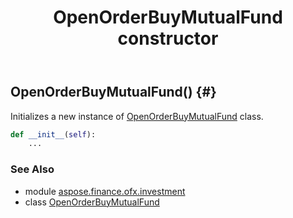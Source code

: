 ﻿---
title: OpenOrderBuyMutualFund constructor
second_title: Aspose.Finance for Python via .NET API References
description: 
type: docs
weight: 10
url: /python-net/aspose.finance.ofx.investment/openorderbuymutualfund/__init__/
is_root: false
---

## OpenOrderBuyMutualFund() {#}

Initializes a new instance of [OpenOrderBuyMutualFund](/finance/python-net/aspose.finance.ofx.investment/openorderbuymutualfund) class.



```python
def __init__(self):
    ...
```





### See Also
* module [aspose.finance.ofx.investment](../../)
* class [OpenOrderBuyMutualFund](/finance/python-net/aspose.finance.ofx.investment/openorderbuymutualfund)
